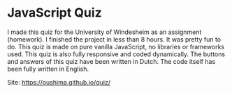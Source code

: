 # JavaScript Quiz
I made this quiz for the University of Windesheim as an assignment (homework).
I finished the project in less than 8 hours. It was pretty fun to do. This quiz is made on pure vanilla JavaScript, no libraries or frameworks used. This quiz is also fully responsive and coded dynamically. The buttons and answers of this quiz have been written in Dutch. The code itself has been fully written in English.

Site: https://oushima.github.io/quiz/
